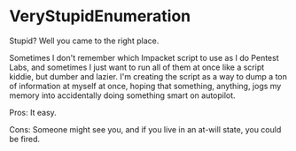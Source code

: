 # VeryStupidEnumeration
Stupid? Well you came to the right place. 


Sometimes I don't remember which Impacket script to use as I do Pentest Labs, and sometimes I just want to run all of them at once like a script kiddie, but dumber and lazier. I'm creating the script as a way to dump a ton of information at myself at once, hoping that something, anything, jogs my memory into accidentally doing something smart on autopilot. 

Pros: It easy.

Cons: Someone might see you, and if you live in an at-will state, you could be fired. 
